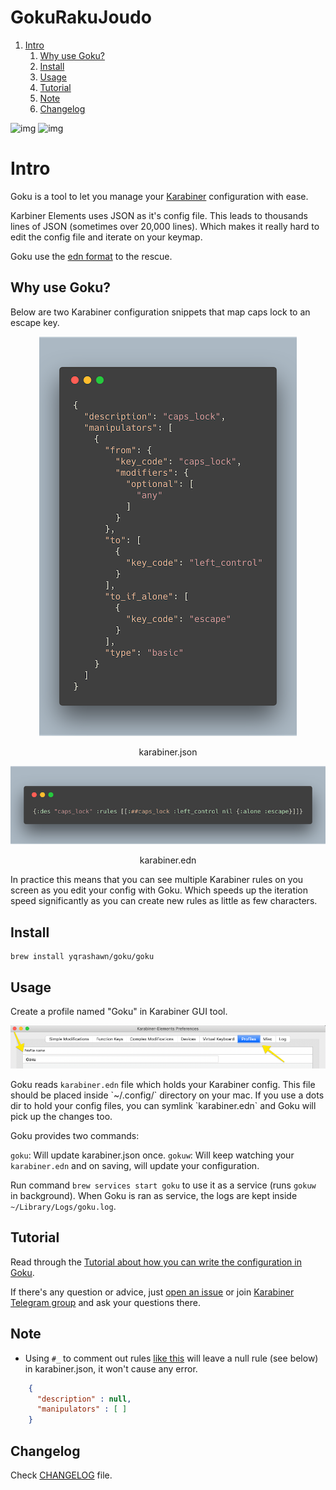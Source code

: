 
# GokuRakuJoudo

1.  [Intro](#intro)
    1.  [Why use Goku?](#why)
    2.  [Install](#install)
    3.  [Usage](#usage)
    4.  [Tutorial](#tutorial)
    5.  [Note](#note)
    6.  [Changelog](#changelog)

![img](https://travis-ci.com/yqrashawn/GokuRakuJoudo.svg?branch=master)
![img](https://coveralls.io/repos/github/yqrashawn/GokuRakuJoudo/badge.svg)


<a id="GokuRakuJoudo"></a>

# Intro

Goku is a tool to let you manage your [Karabiner](https://github.com/tekezo/Karabiner-Elements) configuration with ease.

Karbiner Elements uses JSON as it's config file. This leads to thousands lines of JSON (sometimes over 20,000 lines). Which makes it really hard to edit the config file and iterate on your keymap.

Goku use the [edn format](https://github.com/edn-format/edn) to the rescue.


<a id="why"></a>

## Why use Goku?

Below are two Karabiner configuration snippets that map caps lock to an escape key. 

<div class="HTML">
<p align="center"><img src="resources/images/karabiner.json.png" /></p>
<p align="center">karabiner.json</span>
</div>

<div class="HTML">
<p align="center"><img src="resources/images/karabiner.edn.png" /></p>
<p align="center">karabiner.edn</span>
</div>

In practice this means that you can see multiple Karabiner rules on you screen as you edit your config with Goku. Which speeds up the iteration speed significantly as you can create new rules as little as few characters. 


<a id="install"></a>

## Install

    brew install yqrashawn/goku/goku


<a id="usage"></a>

## Usage

Create a profile named "Goku" in Karabiner GUI tool.

![img](./resources/images/karabiner-profile.png)

Goku reads `karabiner.edn` file which holds your Karabiner config. This file should be placed inside \`~/.config/\` directory on your mac. If you use a dots dir to hold your config files, you can symlink \`karabiner.edn\` and Goku will pick up the changes too.

Goku provides two commands:

`goku`: Will update karabiner.json once.
`gokuw`: Will keep watching your `karabiner.edn` and on saving, will update your
configuration. 

Run command `brew services start goku` to use it as a service (runs `gokuw` in background). When Goku is ran as service, the logs are kept inside `~/Library/Logs/goku.log`. 


<a id="tutorial"></a>

## Tutorial

Read through the [Tutorial about how you can write the configuration in Goku](./Tutorial.md).

If there's any question or advice, just [open an issue](../../issues/new) or join [Karabiner Telegram group](https://t.me/karabinermac) and ask your questions there.

<a id="note"></a>

## Note

-   Using `#_` to comment out rules [like this](https://github.com/yqrashawn/yqdotfiles/blob/2699f833f9431ca197d50f6905c825712f7aee8d/.config/karabiner.edn#L41) will leave a null rule (see below) in karabiner.json, it won't cause any error.

```json
    {
      "description" : null,
      "manipulators" : [ ]
    }
```

<a id="changelog"></a>

## Changelog

Check [CHANGELOG](./CHANGELOG.md) file.

